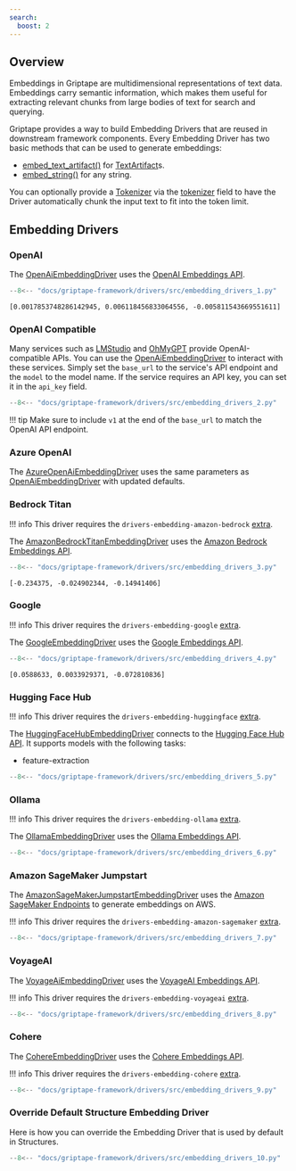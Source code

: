 ```yaml
---
search:
  boost: 2 
---
```


## Overview
Embeddings in Griptape are multidimensional representations of text data. Embeddings carry semantic information, which makes them useful for extracting relevant chunks from large bodies of text for search and querying.

Griptape provides a way to build Embedding Drivers that are reused in downstream framework components. Every Embedding Driver has two basic methods that can be used to generate embeddings:

* [embed_text_artifact()](../../reference/griptape/drivers/embedding/base_embedding_driver.md#griptape.drivers.embedding.base_embedding_driver.BaseEmbeddingDriver.embed_text_artifact) for [TextArtifact](../../reference/griptape/artifacts/text_artifact.md)s.
* [embed_string()](../../reference/griptape/drivers/embedding/base_embedding_driver.md#griptape.drivers.embedding.base_embedding_driver.BaseEmbeddingDriver.embed_string) for any string.

You can optionally provide a [Tokenizer](../misc/tokenizers.md) via the [tokenizer](../../reference/griptape/drivers/embedding/base_embedding_driver.md#griptape.drivers.embedding.base_embedding_driver.BaseEmbeddingDriver.tokenizer) field to have the Driver automatically chunk the input text to fit into the token limit.

## Embedding Drivers

### OpenAI

The [OpenAiEmbeddingDriver](../../reference/griptape/drivers/embedding/openai_embedding_driver.md) uses the [OpenAI Embeddings API](https://platform.openai.com/docs/guides/embeddings).


```python
--8<-- "docs/griptape-framework/drivers/src/embedding_drivers_1.py"
```
```
[0.0017853748286142945, 0.006118456833064556, -0.005811543669551611]
```

### OpenAI Compatible

Many services such as [LMStudio](https://lmstudio.ai/) and [OhMyGPT](https://www.ohmygpt.com/) provide OpenAI-compatible APIs. You can use the [OpenAiEmbeddingDriver](../../reference/griptape/drivers/embedding/openai_embedding_driver.md) to interact with these services.
Simply set the `base_url` to the service's API endpoint and the `model` to the model name. If the service requires an API key, you can set it in the `api_key` field.

```python
--8<-- "docs/griptape-framework/drivers/src/embedding_drivers_2.py"
```

!!! tip
    Make sure to include `v1` at the end of the `base_url` to match the OpenAI API endpoint.

### Azure OpenAI

The [AzureOpenAiEmbeddingDriver](../../reference/griptape/drivers/embedding/azure_openai_embedding_driver.md) uses the same parameters as [OpenAiEmbeddingDriver](../../reference/griptape/drivers/embedding/openai_embedding_driver.md)
with updated defaults.

### Bedrock Titan

!!! info
    This driver requires the `drivers-embedding-amazon-bedrock` [extra](../index.md#extras).

The [AmazonBedrockTitanEmbeddingDriver](../../reference/griptape/drivers/embedding/amazon_bedrock_titan_embedding_driver.md) uses the [Amazon Bedrock Embeddings API](https://docs.aws.amazon.com/bedrock/latest/userguide/embeddings.html).

```python
--8<-- "docs/griptape-framework/drivers/src/embedding_drivers_3.py"
```
```
[-0.234375, -0.024902344, -0.14941406]
```

### Google
!!! info
    This driver requires the `drivers-embedding-google` [extra](../index.md#extras).

The [GoogleEmbeddingDriver](../../reference/griptape/drivers/embedding/google_embedding_driver.md) uses the [Google Embeddings API](https://ai.google.dev/tutorials/python_quickstart#use_embeddings).

```python
--8<-- "docs/griptape-framework/drivers/src/embedding_drivers_4.py"
```
```
[0.0588633, 0.0033929371, -0.072810836]
```

### Hugging Face Hub

!!! info
    This driver requires the `drivers-embedding-huggingface` [extra](../index.md#extras).

The [HuggingFaceHubEmbeddingDriver](../../reference/griptape/drivers/embedding/huggingface_hub_embedding_driver.md) connects to the [Hugging Face Hub API](https://huggingface.co/docs/hub/api). It supports models with the following tasks:

- feature-extraction

```python
--8<-- "docs/griptape-framework/drivers/src/embedding_drivers_5.py"
```

### Ollama

!!! info
    This driver requires the `drivers-embedding-ollama` [extra](../index.md#extras).

The [OllamaEmbeddingDriver](../../reference/griptape/drivers/embedding/ollama_embedding_driver.md) uses the [Ollama Embeddings API](https://ollama.com/blog/embedding-models).

```python
--8<-- "docs/griptape-framework/drivers/src/embedding_drivers_6.py"
```

### Amazon SageMaker Jumpstart

The [AmazonSageMakerJumpstartEmbeddingDriver](../../reference/griptape/drivers/embedding/amazon_sagemaker_jumpstart_embedding_driver.md) uses the [Amazon SageMaker Endpoints](https://docs.aws.amazon.com/sagemaker/latest/dg/realtime-endpoints.html) to generate embeddings on AWS.

!!! info
    This driver requires the `drivers-embedding-amazon-sagemaker` [extra](../index.md#extras).

```python
--8<-- "docs/griptape-framework/drivers/src/embedding_drivers_7.py"
```

### VoyageAI
The [VoyageAiEmbeddingDriver](../../reference/griptape/drivers/embedding/voyageai_embedding_driver.md) uses the [VoyageAI Embeddings API](https://www.voyageai.com/).

!!! info
    This driver requires the `drivers-embedding-voyageai` [extra](../index.md#extras).

```python
--8<-- "docs/griptape-framework/drivers/src/embedding_drivers_8.py"
```

### Cohere

The [CohereEmbeddingDriver](../../reference/griptape/drivers/embedding/cohere_embedding_driver.md) uses the [Cohere Embeddings API](https://docs.cohere.com/docs/embeddings).

!!! info
    This driver requires the `drivers-embedding-cohere` [extra](../index.md#extras).

```python
--8<-- "docs/griptape-framework/drivers/src/embedding_drivers_9.py"
```

### Override Default Structure Embedding Driver
Here is how you can override the Embedding Driver that is used by default in Structures. 

```python
--8<-- "docs/griptape-framework/drivers/src/embedding_drivers_10.py"
```
